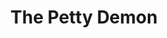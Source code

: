 ---
title: "The Petty Demon"
authors:
- Fyodor Sologub
year: 1905
goodreads: 162259
rating: 4
tags:
- Fiction
---